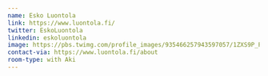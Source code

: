 ```yaml
---
name: Esko Luontola
link: https://www.luontola.fi/
twitter: EskoLuontola
linkedin: eskoluontola
image: https://pbs.twimg.com/profile_images/935466257943597057/1ZXS9P_P_400x400.jpg
contact-via: https://www.luontola.fi/about
room-type: with Aki
---
```

